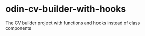 # odin-cv-builder-with-hooks
The CV builder project with functions and hooks instead of class components
